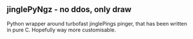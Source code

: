 ## jinglePyNgz - no ddos, only draw

Python wrapper around turbofast jinglePings pinger, that has been written in pure C. Hopefully way more customisable. 